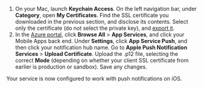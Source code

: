 1. On your Mac, launch **Keychain Access**. On the left navigation bar, under **Category**, open **My Certificates**. Find the SSL certificate you downloaded in the previous section, and disclose its contents. Select only the certificate (do not select the private key), and [export it](https://support.apple.com/kb/PH20122?locale=en_US).
2. In the [Azure portal](https://portal.azure.com/), click **Browse All** > **App Services**, and click your Mobile Apps back end. Under **Settings**, click **App Service Push**, and then click your notification hub name. Go to **Apple Push Notification Services** > **Upload Certificate**. Upload the .p12 file, selecting the correct **Mode** (depending on whether your client SSL certificate from earlier is production or sandbox). Save any changes.

Your service is now configured to work with push notifications on iOS.

[1]: ./media/app-service-mobile-apns-configure-push/mobile-push-notification-hub.png